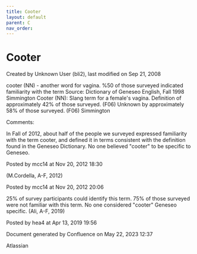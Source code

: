 ```yaml
---
title: Cooter
layout: default
parent: C
nav_order:
---
```


# Cooter

Created by  Unknown User (bli2), last modified on Sep 21, 2008

cooter (NN) - another word for vagina. %50 of those surveyed indicated familiarity with the term Source: Dictionary of Geneseo English, Fall 1998 Simmington Cooter (NN): Slang term for a female's vagina. Definition of approximately 42% of those surveyed. (F06) Unknown by approximately 58% of those surveyed. (F06) Simmington

Comments:

In Fall of 2012, about half of the people we surveyed expressed familiarity with the term cooter, and defined it in terms consistent with the definition found in the Geneseo Dictionary. No one believed &quot;cooter&quot; to be specific to Geneseo. 

Posted by mcc14 at Nov 20, 2012 18:30

(M.Cordella, A-F, 2012)

Posted by mcc14 at Nov 20, 2012 20:06

25% of survey participants could identify this term. 75% of those surveyed were not familiar with this term. No one considered &quot;cooter&quot; Geneseo specific. (Ali, A-F, 2019)

Posted by hea4 at Apr 13, 2019 19:56

Document generated by Confluence on May 22, 2023 12:37

Atlassian
